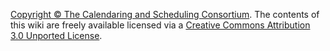 [Copyright © The Calendaring and Scheduling Consortium](https://www.calconnect.org/about/policies/copyright-licensing). The contents of this wiki are freely available licensed via a [Creative Commons Attribution 3.0 Unported License](http://creativecommons.org/licenses/by/3.0/).